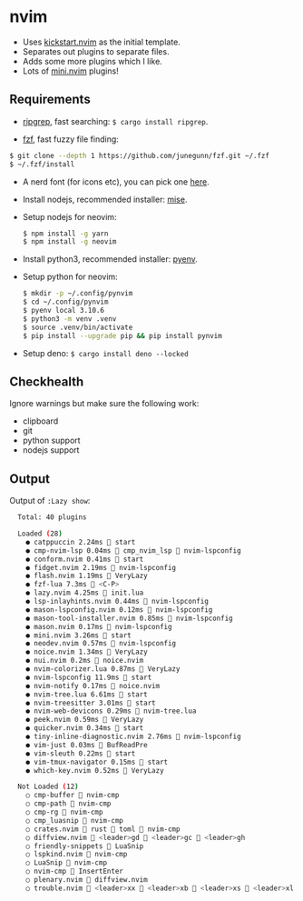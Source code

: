 # nvim

- Uses [kickstart.nvim](https://github.com/nvim-lua/kickstart.nvim) as the initial template.
- Separates out plugins to separate files.
- Adds some more plugins which I like.
- Lots of [mini.nvim](https://github.com/echasnovski/mini.nvim) plugins!

## Requirements

- [ripgrep](https://github.com/BurntSushi/ripgrep), fast searching: `$ cargo install ripgrep`.

- [fzf](https://github.com/junegunn/fzf), fast fuzzy file finding:

```bash
$ git clone --depth 1 https://github.com/junegunn/fzf.git ~/.fzf
$ ~/.fzf/install
```

- A nerd font (for icons etc), you can pick one [here](https://www.nerdfonts.com/font-downloads).

- Install nodejs, recommended installer: [mise](https://github.com/jdx/mise).

- Setup nodejs for neovim:

  ```bash
  $ npm install -g yarn
  $ npm install -g neovim
  ```

- Install python3, recommended installer: [pyenv](https://github.com/pyenv/pyenv).

- Setup python for neovim:

  ```bash
  $ mkdir -p ~/.config/pynvim
  $ cd ~/.config/pynvim
  $ pyenv local 3.10.6
  $ python3 -m venv .venv
  $ source .venv/bin/activate
  $ pip install --upgrade pip && pip install pynvim
  ```

- Setup deno: `$ cargo install deno --locked`

## Checkhealth

Ignore warnings but make sure the following work:

- clipboard
- git
- python support
- nodejs support

## Output

Output of `:Lazy show`:

```bash
  Total: 40 plugins

  Loaded (28)
    ● catppuccin 2.24ms  start
    ● cmp-nvim-lsp 0.04ms 󰢱 cmp_nvim_lsp  nvim-lspconfig
    ● conform.nvim 0.41ms  start
    ● fidget.nvim 2.19ms  nvim-lspconfig
    ● flash.nvim 1.19ms  VeryLazy
    ● fzf-lua 7.3ms  <C-P>
    ● lazy.nvim 4.25ms  init.lua
    ● lsp-inlayhints.nvim 0.44ms  nvim-lspconfig
    ● mason-lspconfig.nvim 0.12ms  nvim-lspconfig
    ● mason-tool-installer.nvim 0.85ms  nvim-lspconfig
    ● mason.nvim 0.17ms  nvim-lspconfig
    ● mini.nvim 3.26ms  start
    ● neodev.nvim 0.57ms  nvim-lspconfig
    ● noice.nvim 1.34ms  VeryLazy
    ● nui.nvim 0.2ms  noice.nvim
    ● nvim-colorizer.lua 0.87ms  VeryLazy
    ● nvim-lspconfig 11.9ms  start
    ● nvim-notify 0.17ms  noice.nvim
    ● nvim-tree.lua 6.61ms  start
    ● nvim-treesitter 3.01ms  start
    ● nvim-web-devicons 0.29ms  nvim-tree.lua
    ● peek.nvim 0.59ms  VeryLazy
    ● quicker.nvim 0.34ms  start
    ● tiny-inline-diagnostic.nvim 2.76ms  nvim-lspconfig
    ● vim-just 0.03ms  BufReadPre
    ● vim-sleuth 0.22ms  start
    ● vim-tmux-navigator 0.15ms  start
    ● which-key.nvim 0.52ms  VeryLazy

  Not Loaded (12)
    ○ cmp-buffer  nvim-cmp
    ○ cmp-path  nvim-cmp
    ○ cmp-rg  nvim-cmp
    ○ cmp_luasnip  nvim-cmp
    ○ crates.nvim  rust  toml  nvim-cmp
    ○ diffview.nvim  <leader>gd  <leader>gc  <leader>gh
    ○ friendly-snippets  LuaSnip
    ○ lspkind.nvim  nvim-cmp
    ○ LuaSnip  nvim-cmp
    ○ nvim-cmp  InsertEnter
    ○ plenary.nvim  diffview.nvim
    ○ trouble.nvim  <leader>xx  <leader>xb  <leader>xs  <leader>xl  <leader>xq
```

